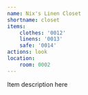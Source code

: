 ```yaml
---
name: Nix's Linen Closet
shortname: closet
items: 
    clothes: '0012'
    linens: '0013'
    safe: '0014'
actions: look
location: 
    room: 0002
---
```

Item description here
